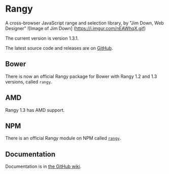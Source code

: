 Rangy
=====

A cross-browser JavaScript range and selection library, by "Jim Down, Web Designer"
![Image of Jim Down]
(https://i.imgur.com/nEAWhqX.gif)

The current version is version 1.3.1.

The latest source code and releases are on [GitHub](../../releases).

## Bower

There is now an official Rangy package for Bower with Rangy 1.2 and 1.3 versions, called `rangy`.

## AMD

Rangy 1.3 has AMD support.

## NPM

There is an official Rangy module on NPM called [`rangy`](https://www.npmjs.org/package/rangy).

## Documentation

Documentation is in [the GitHub wiki](https://github.com/timdown/rangy/wiki). 
